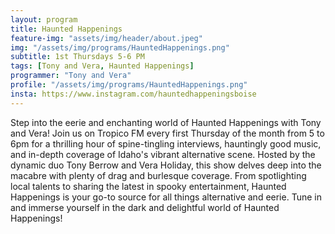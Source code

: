 ```yaml
---
layout: program
title: Haunted Happenings
feature-img: "assets/img/header/about.jpeg"
img: "/assets/img/programs/HauntedHappenings.png"
subtitle: 1st Thursdays 5-6 PM
tags: [Tony and Vera, Haunted Happenings]
programmer: "Tony and Vera"
profile: "/assets/img/programs/HauntedHappenings.png"
insta: https://www.instagram.com/hauntedhappeningsboise
---
```


Step into the eerie and enchanting world of Haunted Happenings with Tony and Vera! Join us on Tropico FM every first Thursday of the month from 5 to 6pm for a thrilling hour of spine-tingling interviews, hauntingly good music, and in-depth coverage of Idaho's vibrant alternative scene. Hosted by the dynamic duo Tony Berrow and Vera Holiday, this show delves deep into the macabre with plenty of drag and burlesque coverage. From spotlighting local talents to sharing the latest in spooky entertainment, Haunted Happenings is your go-to source for all things alternative and eerie. Tune in and immerse yourself in the dark and delightful world of Haunted Happenings!
